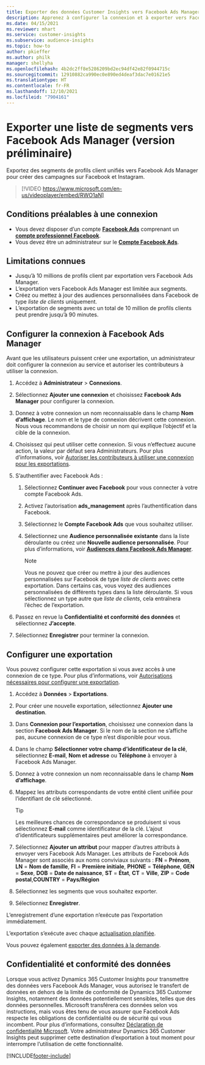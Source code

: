 ```yaml
---
title: Exporter des données Customer Insights vers Facebook Ads Manager (vidéo)
description: Apprenez à configurer la connexion et à exporter vers Facebook Ads Manager.
ms.date: 04/15/2021
ms.reviewer: mhart
ms.service: customer-insights
ms.subservice: audience-insights
ms.topic: how-to
author: pkieffer
ms.author: philk
manager: shellyha
ms.openlocfilehash: 4b2dc2ff8e5286209bd2ec94df42e82f0944715c
ms.sourcegitcommit: 12910882ca990ec0e890ed4deaf3dac7e01621e5
ms.translationtype: HT
ms.contentlocale: fr-FR
ms.lasthandoff: 12/10/2021
ms.locfileid: "7904161"
---
```

# <a name="export-segments-list-to-facebook-ads-manager-preview"></a>Exporter une liste de segments vers Facebook Ads Manager (version préliminaire)

Exportez des segments de profils client unifiés vers Facebook Ads Manager pour créer des campagnes sur Facebook et Instagram.

> [!VIDEO https://www.microsoft.com/en-us/videoplayer/embed/RWO1aN]

## <a name="prerequisites-for-connection"></a>Conditions préalables à une connexion

- Vous devez disposer d’un compte [**Facebook Ads**](https://www.facebook.com/business/learn/lessons/step-by-step-ads-manager-account) comprenant un [**compte professionnel Facebook**](https://business.facebook.com/).
- Vous devez être un administrateur sur le [**Compte Facebook Ads**](https://www.facebook.com/business/learn/lessons/step-by-step-ads-manager-account).

## <a name="known-limitations"></a>Limitations connues

- Jusqu’à 10 millions de profils client par exportation vers Facebook Ads Manager.
- L’exportation vers Facebook Ads Manager est limitée aux segments.
- Créez ou mettez à jour des audiences personnalisées dans Facebook de type *liste de clients* uniquement.
- L’exportation de segments avec un total de 10 million de profils clients peut prendre jusqu’à 90 minutes.

## <a name="set-up-connection-to-facebook-ads-manager"></a>Configurer la connexion à Facebook Ads Manager

Avant que les utilisateurs puissent créer une exportation, un administrateur doit configurer la connexion au service et autoriser les contributeurs à utiliser la connexion.

1. Accédez à **Administrateur** > **Connexions**.

1. Sélectionnez **Ajouter une connexion** et choisissez **Facebook Ads Manager** pour configurer la connexion.

1. Donnez à votre connexion un nom reconnaissable dans le champ **Nom d’affichage**. Le nom et le type de connexion décrivent cette connexion. Nous vous recommandons de choisir un nom qui explique l’objectif et la cible de la connexion.

1. Choisissez qui peut utiliser cette connexion. Si vous n’effectuez aucune action, la valeur par défaut sera Administrateurs. Pour plus d’informations, voir [Autoriser les contributeurs à utiliser une connexion pour les exportations](connections.md#allow-contributors-to-use-a-connection-for-exports).

1. S’authentifier avec Facebook Ads : 

   1. Sélectionnez **Continuer avec Facebook** pour vous connecter à votre compte Facebook Ads.

   1. Activez l’autorisation **ads_management** après l’authentification dans Facebook.

   1. Sélectionnez le **Compte Facebook Ads** que vous souhaitez utiliser.

   1. Sélectionnez une **Audience personnalisée existante** dans la liste déroulante ou créez une **Nouvelle audience personnalisée**. Pour plus d’informations, voir [**Audiences dans Facebook Ads Manager**](https://www.facebook.com/business/help/744354708981227?id=2469097953376494).
      > [!NOTE]
      > Vous ne pouvez que créer ou mettre à jour des audiences personnalisées sur Facebook de type *liste de clients* avec cette exportation. Dans certains cas, vous voyez des audiences personnalisées de différents types dans la liste déroulante. Si vous sélectionnez un type autre que *liste de clients*, cela entraînera l’échec de l’exportation. 

1. Passez en revue la **Confidentialité et conformité des données** et sélectionnez **J’accepte**.

1. Sélectionnez **Enregistrer** pour terminer la connexion.

## <a name="configure-an-export"></a>Configurer une exportation

Vous pouvez configurer cette exportation si vous avez accès à une connexion de ce type. Pour plus d’informations, voir [Autorisations nécessaires pour configurer une exportation](export-destinations.md#set-up-a-new-export).

1. Accédez à **Données** > **Exportations**.

1. Pour créer une nouvelle exportation, sélectionnez **Ajouter une destination**. 

1. Dans **Connexion pour l’exportation**, choisissez une connexion dans la section **Facebook Ads Manager**. Si le nom de la section ne s’affiche pas, aucune connexion de ce type n’est disponible pour vous.

1. Dans le champ **Sélectionner votre champ d’identificateur de la clé**, sélectionnez **E-mail**, **Nom et adresse** ou **Téléphone** à envoyer à Facebook Ads Manager. 

1. Donnez à votre connexion un nom reconnaissable dans le champ **Nom d’affichage**.

1. Mappez les attributs correspondants de votre entité client unifiée pour l’identifiant de clé sélectionné.
   > [!TIP]
   > Les meilleures chances de correspondance se produisent si vous sélectionnez **E-mail** comme identificateur de la clé. L’ajout d’identificateurs supplémentaires peut améliorer la correspondance.

1. Sélectionnez **Ajouter un attribut** pour mapper d’autres attributs à envoyer vers Facebook Ads Manager. Les attributs de Facebook Ads Manager sont associés aux noms conviviaux suivants : **FN** = **Prénom**, **LN** = **Nom de famille**, **FI** = **Première initiale**, **PHONE** = **Téléphone**, **GEN** = **Sexe**, **DOB** = **Date de naissance**, **ST** = **État**, **CT** = **Ville**, **ZIP** = **Code postal**,**COUNTRY** = **Pays/Région**

1. Sélectionnez les segments que vous souhaitez exporter.

1. Sélectionnez **Enregistrer**.

L’enregistrement d’une exportation n’exécute pas l’exportation immédiatement.

L’exportation s’exécute avec chaque [actualisation planifiée](system.md#schedule-tab). 

Vous pouvez également [exporter des données à la demande](export-destinations.md#run-exports-on-demand). 

## <a name="data-privacy-and-compliance"></a>Confidentialité et conformité des données

Lorsque vous activez Dynamics 365 Customer Insights pour transmettre des données vers Facebook Ads Manager, vous autorisez le transfert de données en dehors de la limite de conformité de Dynamics 365 Customer Insights, notamment des données potentiellement sensibles, telles que des données personnelles. Microsoft transférera ces données selon vos instructions, mais vous êtes tenu de vous assurer que Facebook Ads respecte les obligations de confidentialité ou de sécurité qui vous incombent. Pour plus d’informations, consultez [Déclaration de confidentialité Microsoft](https://go.microsoft.com/fwlink/?linkid=396732).
Votre administrateur Dynamics 365 Customer Insights peut supprimer cette destination d’exportation à tout moment pour interrompre l’utilisation de cette fonctionnalité.


[!INCLUDE[footer-include](../includes/footer-banner.md)]
